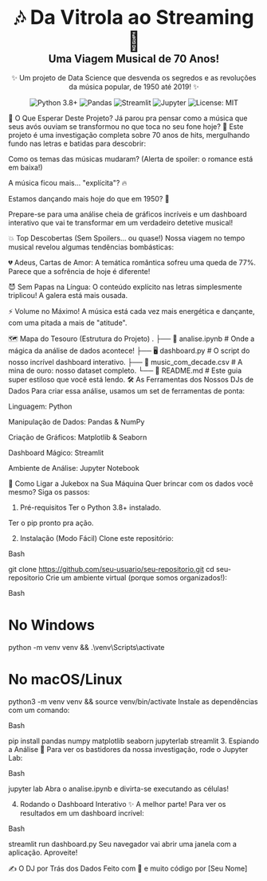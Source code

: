 <div align="center">
<h1 style="font-size: 2.8em; font-weight: bold; margin-bottom: 0;">
🎶 Da Vitrola ao Streaming 🚀
</h1>
<h2 style="font-size: 1.5em; margin-top: 0;">
Uma Viagem Musical de 70 Anos!
</h2>



<p>✨ Um projeto de Data Science que desvenda os segredos e as revoluções da música popular, de 1950 até 2019! ✨</p>
</div>

<div align="center">
<img src="https://img.shields.io/badge/Python-3.8%2B-%233776AB?style=for-the-badge&logo=python&logoColor=white" alt="Python 3.8+">
<img src="https://img.shields.io/badge/Pandas-🐼-%23150458?style=for-the-badge&logo=pandas" alt="Pandas">
<img src="https://img.shields.io/badge/Streamlit-🎈-%23FF4B4B?style=for-the-badge&logo=streamlit" alt="Streamlit">
<img src="https://img.shields.io/badge/Jupyter-🧡-%23F37626?style=for-the-badge&logo=jupyter" alt="Jupyter">
<img src="https://img.shields.io/badge/License-MIT-yellow?style=for-the-badge" alt="License: MIT">
</div>

🧐 O Que Esperar Deste Projeto?
Já parou pra pensar como a música que seus avós ouviam se transformou no que toca no seu fone hoje? 🤔 Este projeto é uma investigação completa sobre 70 anos de hits, mergulhando fundo nas letras e batidas para descobrir:

Como os temas das músicas mudaram? (Alerta de spoiler: o romance está em baixa!)

A música ficou mais... "explícita"? 🔥

Estamos dançando mais hoje do que em 1950? 💃

Prepare-se para uma análise cheia de gráficos incríveis e um dashboard interativo que vai te transformar em um verdadeiro detetive musical!

💥 Top Descobertas (Sem Spoilers... ou quase!)
Nossa viagem no tempo musical revelou algumas tendências bombásticas:

💔 Adeus, Cartas de Amor: A temática romântica sofreu uma queda de 77%. Parece que a sofrência de hoje é diferente!

😈 Sem Papas na Língua: O conteúdo explícito nas letras simplesmente triplicou! A galera está mais ousada.

⚡ Volume no Máximo! A música está cada vez mais energética e dançante, com uma pitada a mais de "atitude".

🗺️ Mapa do Tesouro (Estrutura do Projeto)
.
├── 🔬 analise.ipynb          # Onde a mágica da análise de dados acontece!
├── 🖥️ dashboard.py           # O script do nosso incrível dashboard interativo.
├── 📀 music_com_decade.csv   # A mina de ouro: nosso dataset completo.
└── 📜 README.md              # Este guia super estiloso que você está lendo.
🛠️ As Ferramentas dos Nossos DJs de Dados
Para criar essa análise, usamos um set de ferramentas de ponta:

Linguagem: Python

Manipulação de Dados: Pandas & NumPy

Criação de Gráficos: Matplotlib & Seaborn

Dashboard Mágico: Streamlit

Ambiente de Análise: Jupyter Notebook

🚀 Como Ligar a Jukebox na Sua Máquina
Quer brincar com os dados você mesmo? Siga os passos:

1. Pré-requisitos
Ter o Python 3.8+ instalado.

Ter o pip pronto pra ação.

2. Instalação (Modo Fácil)
Clone este repositório:

Bash

git clone https://github.com/seu-usuario/seu-repositorio.git
cd seu-repositorio
Crie um ambiente virtual (porque somos organizados!):

Bash

# No Windows
python -m venv venv && .\venv\Scripts\activate

# No macOS/Linux
python3 -m venv venv && source venv/bin/activate
Instale as dependências com um comando:

Bash

pip install pandas numpy matplotlib seaborn jupyterlab streamlit
3. Espiando a Análise 👀
Para ver os bastidores da nossa investigação, rode o Jupyter Lab:

Bash

jupyter lab
Abra o analise.ipynb e divirta-se executando as células!

4. Rodando o Dashboard Interativo ✨
A melhor parte! Para ver os resultados em um dashboard incrível:

Bash

streamlit run dashboard.py
Seu navegador vai abrir uma janela com a aplicação. Aproveite!

✍️ O DJ por Trás dos Dados
Feito com 🎸 e muito código por [Seu Nome]

<div align="center">

</div>
